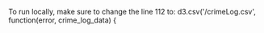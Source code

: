 To run locally, make sure to change the line 112 to: d3.csv('/crimeLog.csv', function(error, crime_log_data) {
